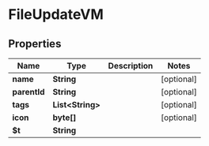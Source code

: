 

# FileUpdateVM


## Properties

| Name | Type | Description | Notes |
|------------ | ------------- | ------------- | -------------|
|**name** | **String** |  |  [optional] |
|**parentId** | **String** |  |  [optional] |
|**tags** | **List&lt;String&gt;** |  |  [optional] |
|**icon** | **byte[]** |  |  [optional] |
|**$t** | **String** |  |  |



